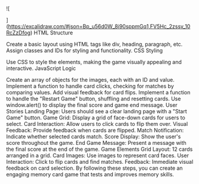 ![
    
](https://excalidraw.com/#json=Bp_u56d0W_8i90sppmGq1,FV5Hc_2zssv_10RcZzDfog)
HTML Structure

Create a basic layout using HTML tags like div, heading, paragraph, etc.
Assign classes and IDs for styling and functionality.
CSS Styling

Use CSS to style the elements, making the game visually appealing and interactive.
JavaScript Logic

Create an array of objects for the images, each with an ID and value.
Implement a function to handle card clicks, checking for matches by comparing values.
Add visual feedback for card flips.
Implement a function to handle the "Restart Game" button, shuffling and resetting cards.
Use window.alert() to display the final score and game end message.
User Stories
Landing Page: Users should see a clear landing page with a "Start Game" button.
Game Grid: Display a grid of face-down cards for users to select.
Card Interaction: Allow users to click cards to flip them over.
Visual Feedback: Provide feedback when cards are flipped.
Match Notification: Indicate whether selected cards match.
Score Display: Show the user's score throughout the game.
End Game Message: Present a message with the final score at the end of the game.
Game Elements
Grid Layout: 12 cards arranged in a grid.
Card Images: Use images to represent card faces.
User Interaction: Click to flip cards and find matches.
Feedback: Immediate visual feedback on card selection.
By following these steps, you can create an engaging memory card game that tests and improves memory skills.
